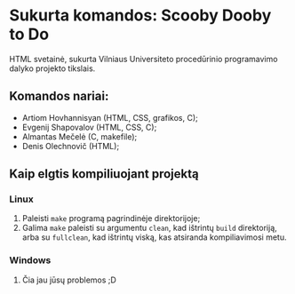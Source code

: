 # Sukurta komandos: Scooby Dooby to Do
HTML svetainė, sukurta Vilniaus Universiteto procedūrinio programavimo dalyko projekto tikslais.

## Komandos nariai:
- Artiom Hovhannisyan (HTML, CSS, grafikos, C);
- Evgenij Shapovalov (HTML, CSS, C);
- Almantas Mečelė (C, makefile);
- Denis Olechnovič (HTML);

## Kaip elgtis kompiliuojant projektą
### Linux
1. Paleisti `make` programą pagrindinėje direktorijoje;
2. Galima `make` paleisti su argumentu `clean`, kad ištrintų `build` direktoriją, arba su `fullclean`, kad ištrintų viską, kas atsiranda kompiliavimosi metu.
### Windows
1. Čia jau jūsų problemos ;D
